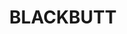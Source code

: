 ---
lastmod: '2025-04-06T06:05:21+00:00'
latitude: -26.883
layout: suburb
longitude: 152.1011
postcode: '4314'
state: QLD
title: BLACKBUTT
url: /qld/blackbutt/
---